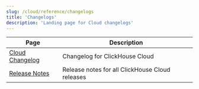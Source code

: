 ```yaml
---
slug: /cloud/reference/changelogs
title: 'Changelogs'
description: 'Landing page for Cloud changelogs'
---
```


| Page                                                          | Description                                     |
|---------------------------------------------------------------|-------------------------------------------------|
| [Cloud Changelog](/whats-new/cloud)                   | Changelog for ClickHouse Cloud                  |
| [Release Notes](/cloud/reference/changelogs/release-notes) | Release notes for all ClickHouse Cloud releases |